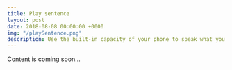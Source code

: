 ```yaml
---
title: Play sentence
layout: post
date: 2018-08-08 00:00:00 +0000
img: "/playSentence.png"
description: Use the built-in capacity of your phone to speak what you read!
---
```


Content is coming soon...
